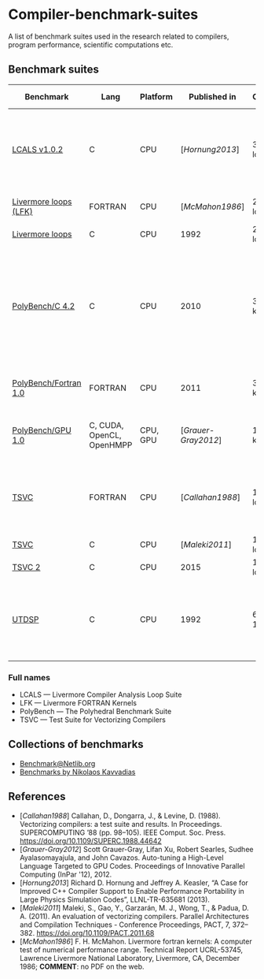 # Compiler-benchmark-suites
A list of benchmark suites used in the research related to compilers, program performance, scientific computations etc.

## Benchmark suites

| Benchmark                                                                                                                  | Lang                      | Platform | Published in        | Content          | Additional info                                                                                                                                                                                                                                        |
|----------------------------------------------------------------------------------------------------------------------------|---------------------------|----------|---------------------|------------------|--------------------------------------------------------------------------------------------------------------------------------------------------------------------------------------------------------------------------------------------------------|
| [LCALS v1.0.2](https://computation.llnl.gov/projects/co-design/download/lcals-v1.0.2.tgz)                                  | C                         | CPU      | [_Hornung2013_]     | 32 loops         | For analysis of compiler optimisations; modern extension to _Livermore loops_; [more information](https://computation.llnl.gov/projects/co-design/lcals)                                                                                               |
| [Livermore loops (LFK)](https://www.netlib.org/benchmark/livermore)                                                        | FORTRAN                   | CPU      | [_McMahon1986_]     | 24 loops         | For performance analysis                                                                                                                                                                                                                               |
| [Livermore loops](https://www.netlib.org/benchmark/livermorec)                                                             | C                         | CPU      | 1992                | 24 loops         | Port to C                                                                                                                                                                                                                                              |
| [PolyBench/C 4.2](https://sourceforge.net/projects/polybench/files/polybench-c-4.2.tar.gz/download)                        | C                         | CPU      | 2010                | 30 kernels       | For the analysis of performance and compiler optimisations (especially related to polyhedra compilation); [more information](http://web.cse.ohio-state.edu/~pouchet.2/software/polybench/); [SourceForge](https://sourceforge.net/projects/polybench/) |
| [PolyBench/Fortran 1.0](http://web.cse.ohio-state.edu/~pouchet.2/software/polybench/download/polybench-fortran-1.0.tar.gz) | FORTRAN                   | CPU      | 2011                | 30 kernels       | Port to FORTRAN; [more information](http://web.cse.ohio-state.edu/~pouchet.2/software/polybench/polybench-fortran.html)                                                                                                                                |
| [PolyBench/GPU 1.0](http://www.cse.ohio-state.edu/~pouchet/software/polybench/download/polybench-gpu-1.0.tar.gz)           | C, CUDA, OpenCL, OpenHMPP | CPU, GPU | [_Grauer-Gray2012_] | 15 kernels       | Port to heterogeneous architectures; [more information](http://web.cse.ohio-state.edu/~pouchet.2/software/polybench/GPU/index.html)                                                                                                                    |
| [TSVC](https://www.netlib.org/benchmark/vectord)                                                                           | FORTRAN                   | CPU      | [_Callahan1988_]    | 135 loops        | For testing automatic vectorizing compilers; [Single precision version](https://www.netlib.org/benchmark/vectors)                                                                                                                                      |
| [TSVC](http://polaris.cs.uiuc.edu/~maleki1/TSVC.tar.gz)                                                                    | C                         | CPU      | [_Maleki2011_]      | 151 loops        | Extended port to C                                                                                                                                                                                                                                     |
| [TSVC 2](https://github.com/UoB-HPC/TSVC_2)                                                                                | C                         | CPU      | 2015                | 151 loops        | Update to TSVC in C                                                                                                                                                                                                                                    |
| [UTDSP](http://www.eecg.toronto.edu/~corinna/DSP/infrastructure/UTDSP.tar.gz)                                              | C                         | CPU      | 1992                | 6 loops, 12 apps | For testing compilers on Digitial Signal Processing (DSP) applications; [more information](http://www.eecg.toronto.edu/~corinna/DSP/infrastructure/UTDSP.html)                                                                                         |

### Full names

* LCALS — Livermore Compiler Analysis Loop Suite
* LFK — Livermore FORTRAN Kernels
* PolyBench — The Polyhedral Benchmark Suite
* TSVC — Test Suite for Vectorizing Compilers

## Collections of benchmarks

* [Benchmark@Netlib.org](http://www.netlib.org/benchmark/)
* [Benchmarks by Nikolaos Kavvadias](http://www.nkavvadias.com/benchmarks.html#benchmarks)

## References

* [_Callahan1988_] Callahan, D., Dongarra, J., & Levine, D. (1988). Vectorizing compilers: a test suite and results. In Proceedings. SUPERCOMPUTING ’88 (pp. 98–105). IEEE Comput. Soc. Press. https://doi.org/10.1109/SUPERC.1988.44642
* [_Grauer-Gray2012_] Scott Grauer-Gray, Lifan Xu, Robert Searles, Sudhee Ayalasomayajula, and John Cavazos. Auto-tuning a High-Level Language Targeted to GPU Codes. Proceedings of Innovative Parallel Computing (InPar '12), 2012.
* [_Hornung2013_] Richard D. Hornung and Jeffrey A. Keasler, “A Case for Improved C++ Compiler Support to Enable Performance Portability in Large Physics Simulation Codes”, LLNL-TR-635681 (2013).
* [_Maleki2011_] Maleki, S., Gao, Y., Garzarán, M. J., Wong, T., & Padua, D. A. (2011). An evaluation of vectorizing compilers. Parallel Architectures and Compilation Techniques - Conference Proceedings, PACT, 7, 372–382. https://doi.org/10.1109/PACT.2011.68
* [_McMahon1986_] F. H. McMahon. Livermore fortran kernels: A computer test of numerical performance range. Technical Report UCRL-53745, Lawrence Livermore National Laboratory, Livermore, CA, December 1986; __COMMENT__: no PDF on the web.